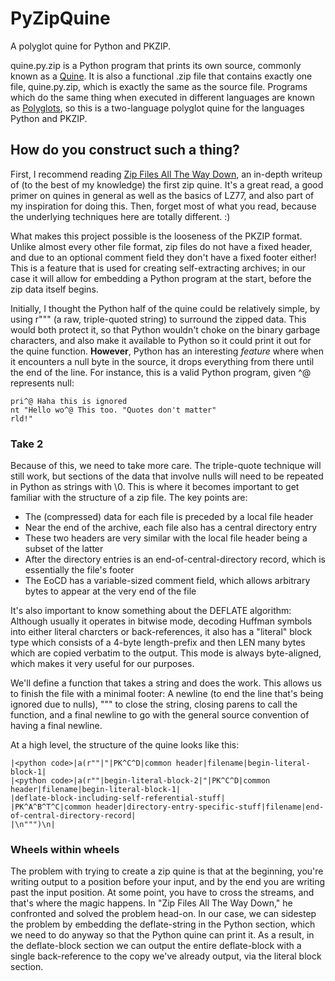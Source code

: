 # PyZipQuine
A polyglot quine for Python and PKZIP.

quine.py.zip is a Python program that prints its own source, commonly known as a [Quine](https://en.wikipedia.org/wiki/Quine_(computing)). It is also a functional .zip file that contains exactly one file, quine.py.zip, which is exactly the same as the source file. Programs which do the same thing when executed in different languages are known as [Polyglots](https://en.wikipedia.org/wiki/Polyglot_(computing)), so this is a two-language polyglot quine for the languages Python and PKZIP.

## How do you construct such a thing?

First, I recommend reading [Zip Files All The Way Down](https://research.swtch.com/zip), an in-depth writeup of (to the best of my knowledge) the first zip quine. It's a great read, a good primer on quines in general as well as the basics of LZ77, and also part of my inspiration for doing this. Then, forget most of what you read, because the underlying techniques here are totally different. :)

What makes this project possible is the looseness of the PKZIP format. Unlike almost every other file format, zip files do not have a fixed header, and due to an optional comment field they don't have a fixed footer either! This is a feature that is used for creating self-extracting archives; in our case it will allow for embedding a Python program at the start, before the zip data itself begins.

Initially, I thought the Python half of the quine could be relatively simple, by using r""" (a raw, triple-quoted string) to surround the zipped data. This would both protect it, so that Python wouldn't choke on the binary garbage characters, and also make it available to Python so it could print it out for the quine function. **However**, Python has an interesting *feature* where when it encounters a null byte in the source, it drops everything from there until the end of the line. For instance, this is a valid Python program, given ^@ represents null:

```
pri^@ Haha this is ignored
nt "Hello wo^@ This too. "Quotes don't matter"
rld!"
```

### Take 2

Because of this, we need to take more care. The triple-quote technique will still work, but sections of the data that involve nulls will need to be repeated in Python as strings with \0. This is where it becomes important to get familiar with the structure of a zip file. The key points are:
- The (compressed) data for each file is preceded by a local file header
- Near the end of the archive, each file also has a central directory entry
- These two headers are very similar with the local file header being a subset of the latter
- After the directory entries is an end-of-central-directory record, which is essentially the file's footer
- The EoCD has a variable-sized comment field, which allows arbitrary bytes to appear at the very end of the file

It's also important to know something about the DEFLATE algorithm: Although usually it operates in bitwise mode, decoding Huffman symbols into either literal charcters or back-references, it also has a "literal" block type which consists of a 4-byte length-prefix and then LEN many bytes which are copied verbatim to the output. This mode is always byte-aligned, which makes it very useful for our purposes.

We'll define a function that takes a string and does the work. This allows us to finish the file with a minimal footer: A newline (to end the line that's being ignored due to nulls), """ to close the string, closing parens to call the function, and a final newline to go with the general source convention of having a final newline.

At a high level, the structure of the quine looks like this:
```
|<python code>|a(r""|"|PK^C^D|common header|filename|begin-literal-block-1|
|<python code>|a(r""|begin-literal-block-2|"|PK^C^D|common header|filename|begin-literal-block-1|
|deflate-block-including-self-referential-stuff|
|PK^A^B^T^C|common header|directory-entry-specific-stuff|filename|end-of-central-directory-record|
|\n""")\n|
```

### Wheels within wheels

The problem with trying to create a zip quine is that at the beginning, you're writing output to a position before your input, and by the end you are writing past the input position. At some point, you have to cross the streams, and that's where the magic happens. In "Zip Files All The Way Down," he confronted and solved the problem head-on. In our case, we can sidestep the problem by embedding the deflate-string in the Python section, which we need to do anyway so that the Python quine can print it. As a result, in the deflate-block section we can output the entire deflate-block with a single back-reference to the copy we've already output, via the literal block section.
